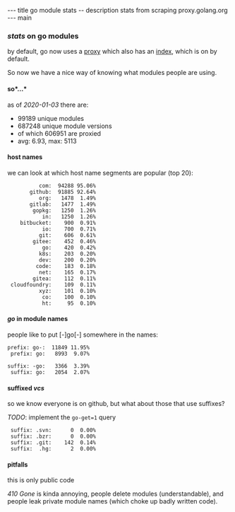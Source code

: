 --- title
go module stats
-- description
stats from scraping proxy.golang.org
--- main

### _stats_ on go modules

by default, go now uses a [proxy](https://proxy.golang.org)
which also has an [index](https://index.golang.org),
which is on by default.

So now we have a nice way
of knowing what modules people are using.

#### so*...*

as of _2020-01-03_ there are:

- 99189 unique modules
- 687248 unique module versions
- of which 606951 are proxied
- avg: 6.93, max: 5113

#### host names

we can look at which host name segments are popular (top 20):

```
          com:  94288 95.06%
       github:  91885 92.64%
          org:   1478  1.49%
       gitlab:   1477  1.49%
        gopkg:   1250  1.26%
           in:   1250  1.26%
    bitbucket:    900  0.91%
           io:    700  0.71%
          git:    606  0.61%
        gitee:    452  0.46%
           go:    420  0.42%
          k8s:    203  0.20%
          dev:    200  0.20%
         code:    183  0.18%
          net:    165  0.17%
        gitea:    112  0.11%
 cloudfoundry:    109  0.11%
          xyz:    101  0.10%
           co:    100  0.10%
           ht:     95  0.10%
```

#### _go_ in module names

people like to put [-]go[-] somewhere in the names:

```
prefix: go-:  11849 11.95%
 prefix: go:   8993  9.07%

suffix: -go:   3366  3.39%
 suffix: go:   2054  2.07%
```

#### suffixed _vcs_

so we know everyone is on github,
but what about those that use suffixes?

_TODO_: implement the `go-get=1` query

```
 suffix: .svn:      0  0.00%
 suffix: .bzr:      0  0.00%
 suffix: .git:    142  0.14%
 suffix:  .hg:      2  0.00%
```

#### pitfalls

this is only public code

_410 Gone_ is kinda annoying,
people delete modules (understandable),
and people leak private module names
(which choke up badly written code).
